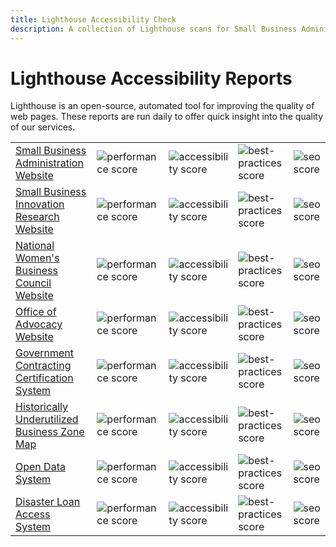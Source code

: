 ```yaml
---
title: Lighthouse Accessibility Check
description: A collection of Lighthouse scans for Small Business Administration sites
---
```


Lighthouse Accessibility Reports
===========

Lighthouse is an open-source, automated tool for improving the quality of web pages.  These reports are run daily to offer quick insight into the quality of our services.

|  |  |  |  |  |
|-----|---|---|---|---|
| [Small Business Administration Website](/lighthouse/sbagov.report.html) | ![performance score](/lighthouse/sbagov.badge.performance.svg) | ![accessibility score](/lighthouse/sbagov.badge.accessibility.svg) | ![best-practices score](/lighthouse/sbagov.badge.best-practices.svg) | ![seo score](/lighthouse/sbagov.badge.seo.svg) |
| [Small Business Innovation Research Website](/lighthouse/sbir.report.html) | ![performance score](/lighthouse/sbir.badge.performance.svg) | ![accessibility score](/lighthouse/sbir.badge.accessibility.svg) | ![best-practices score](/lighthouse/sbir.badge.best-practices.svg) | ![seo score](/lighthouse/sbir.badge.seo.svg) |
| [National Women's Business Council Website](/lighthouse/nwbc.report.html) | ![performance score](/lighthouse/nwbc.badge.performance.svg) | ![accessibility score](/lighthouse/nwbc.badge.accessibility.svg) | ![best-practices score](/lighthouse/nwbc.badge.best-practices.svg) | ![seo score](/lighthouse/nwbc.badge.seo.svg) |
| [Office of Advocacy Website](/lighthouse/advocacy.report.html) | ![performance score](/lighthouse/advocacy.badge.performance.svg) | ![accessibility score](/lighthouse/advocacy.badge.accessibility.svg) | ![best-practices score](/lighthouse/advocacy.badge.best-practices.svg) | ![seo score](/lighthouse/advocacy.badge.seo.svg) |
| [Government Contracting Certification System](/lighthouse/certify.report.html) | ![performance score](/lighthouse/certify.badge.performance.svg) | ![accessibility score](/lighthouse/certify.badge.accessibility.svg) | ![best-practices score](/lighthouse/certify.badge.best-practices.svg) | ![seo score](/lighthouse/certify.badge.seo.svg) |
| [Historically Underutilized Business Zone Map](/lighthouse/certify-hubzone.report.html) | ![performance score](/lighthouse/certify-hubzone.badge.performance.svg) | ![accessibility score](/lighthouse/certify-hubzone.badge.accessibility.svg) | ![best-practices score](/lighthouse/certify-hubzone.badge.best-practices.svg) | ![seo score](/lighthouse/certify-hubzone.badge.seo.svg) |
| [Open Data System](/lighthouse/data.report.html) | ![performance score](/lighthouse/data.badge.performance.svg) | ![accessibility score](/lighthouse/data.badge.accessibility.svg) | ![best-practices score](/lighthouse/data.badge.best-practices.svg) | ![seo score](/lighthouse/data.badge.seo.svg) |
| [Disaster Loan Access System](/lighthouse/disasterloan.report.html) | ![performance score](/lighthouse/disasterloan.badge.performance.svg) | ![accessibility score](/lighthouse/disasterloan.badge.accessibility.svg) | ![best-practices score](/lighthouse/disasterloan.badge.best-practices.svg) | ![seo score](/lighthouse/disasterloan.badge.seo.svg) |
